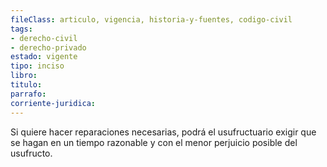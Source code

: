 ```yaml
---
fileClass: articulo, vigencia, historia-y-fuentes, codigo-civil
tags:
- derecho-civil
- derecho-privado
estado: vigente
tipo: inciso
libro:
titulo:
parrafo:
corriente-juridica:
---
```

Si quiere hacer reparaciones necesarias, podrá el usufructuario exigir que se hagan en un tiempo razonable y con el menor perjuicio posible del usufructo.